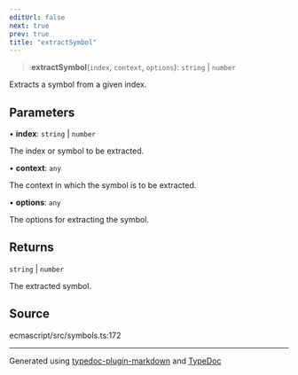 ```yaml
---
editUrl: false
next: true
prev: true
title: "extractSymbol"
---
```


> **extractSymbol**(`index`, `context`, `options`): `string` \| `number`

Extracts a symbol from a given index.

## Parameters

• **index**: `string` \| `number`

The index or symbol to be extracted.

• **context**: `any`

The context in which the symbol is to be extracted.

• **options**: `any`

The options for extracting the symbol.

## Returns

`string` \| `number`

The extracted symbol.

## Source

ecmascript/src/symbols.ts:172

***

Generated using [typedoc-plugin-markdown](https://www.npmjs.com/package/typedoc-plugin-markdown) and [TypeDoc](https://typedoc.org/)
